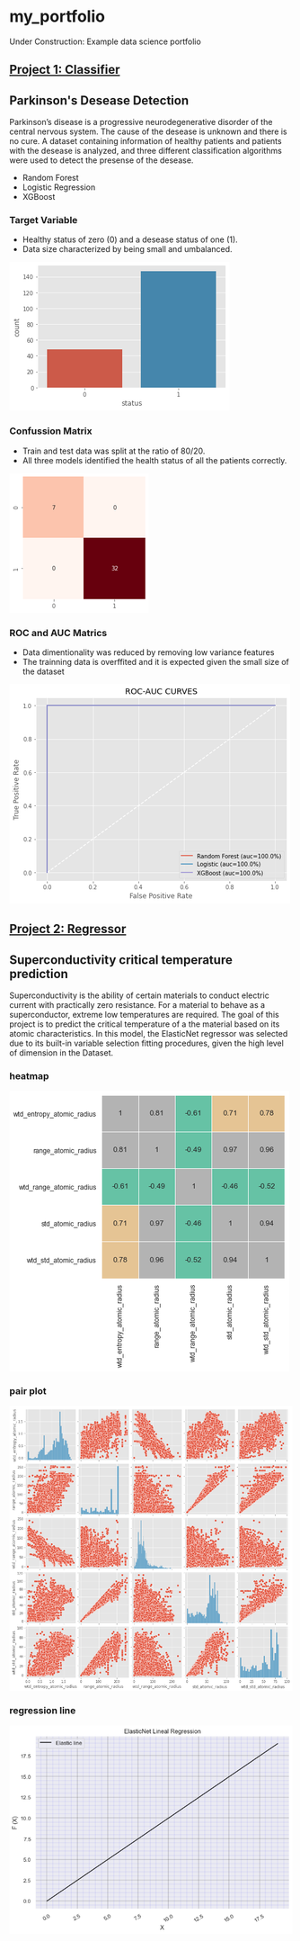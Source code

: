 # my_portfolio
Under Construction: Example data science portfolio

## [Project 1: Classifier](https://github.com/JJSSEE/my_portfolio/blob/main/notebooks/Parkinson's%20Disease.ipynb)

## Parkinson's Desease Detection
Parkinson’s disease is a progressive neurodegenerative disorder of the central nervous system. The cause of the desease is unknown and there is no cure. A dataset containing information of healthy patients and patients with the desease is analyzed, and three different classification algorithms were used to detect the presense of the desease.
* Random Forest
* Logistic Regression
* XGBoost

### Target Variable
* Healthy status of zero (0) and a desease status of one (1).
* Data size characterized by being small and umbalanced.

![](https://github.com/JJSSEE/my_portfolio/blob/main/images/label_count.png)


### Confussion Matrix

* Train and test data was split at the ratio of 80/20.
* All three models identified the health status of all the patients correctly.

![](https://github.com/JJSSEE/my_portfolio/blob/main/images/heat_map.png)

### ROC and AUC Matrics

* Data dimentionality was reduced by removing low variance features 
* The trainning data is overffited and it is expected given the small size of the dataset


![](https://github.com/JJSSEE/my_portfolio/blob/main/images/roc_auc.png)

## [Project 2: Regressor](https://github.com/JJSSEE/my_portfolio/blob/main/notebooks/Superconductivity_project.ipynb)

## Superconductivity critical temperature prediction

Superconductivity is the ability of certain materials to conduct electric current with practically zero resistance. For a material to behave as a superconductor, extreme low temperatures are required. The goal of this project is to predict the critical temperature of a the material based on its atomic characteristics. In this model, the ElasticNet regressor was selected due to its built-in variable selection fitting procedures, given the high level of dimension in the Dataset.


### heatmap

![](https://github.com/JJSSEE/my_portfolio/blob/main/images/sup_heat.png)

### pair plot

![](https://github.com/JJSSEE/my_portfolio/blob/main/images/pair_plot.png)

### regression line

![](https://github.com/JJSSEE/my_portfolio/blob/main/images/siperconductivity_regression.png)


